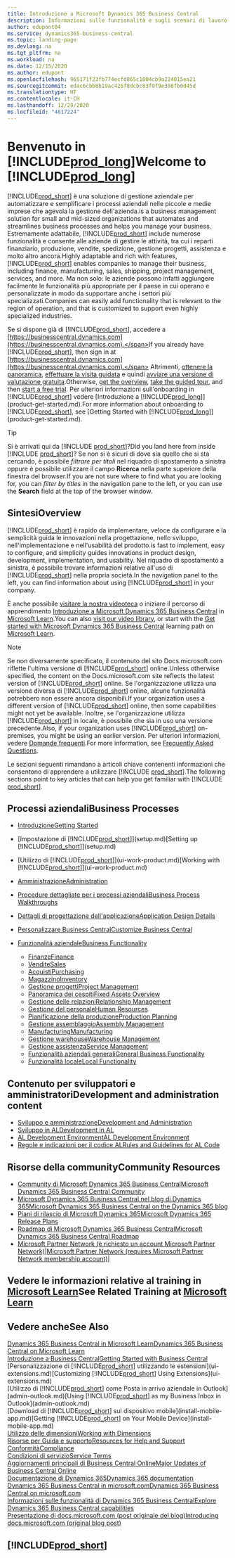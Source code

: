 ```yaml
---
title: Introduzione a Microsoft Dynamics 365 Business Central
description: Informazioni sulle funzionalità e sugli scenari di lavoro in Business Central che consentono alle società di gestire le attività, tra cui i reparti finanziario, produzione, vendite, spedizione, gestione progetti, assistenza e altro ancora.
author: edupont04
ms.service: dynamics365-business-central
ms.topic: landing-page
ms.devlang: na
ms.tgt_pltfrm: na
ms.workload: na
ms.date: 12/15/2020
ms.author: edupont
ms.openlocfilehash: 965171f23fb774ecfd865c1004cb9a224015ea21
ms.sourcegitcommit: edac6cbb8b19ac426f8dcbc83f0f9e308fb0d45d
ms.translationtype: HT
ms.contentlocale: it-CH
ms.lasthandoff: 12/29/2020
ms.locfileid: "4817224"
---
```

# <a name="welcome-to-prod_long"></a><span data-ttu-id="6b2aa-103">Benvenuto in [!INCLUDE[prod_long](includes/prod_long.md)]</span><span class="sxs-lookup"><span data-stu-id="6b2aa-103">Welcome to [!INCLUDE[prod_long](includes/prod_long.md)]</span></span>

[!INCLUDE[prod_short](includes/prod_short.md)] <span data-ttu-id="6b2aa-104">è una soluzione di gestione aziendale per automatizzare e semplificare i processi aziendali nelle piccole e medie imprese che agevola la gestione dell'azienda.</span><span class="sxs-lookup"><span data-stu-id="6b2aa-104">is a business management solution for small and mid-sized organizations that automates and streamlines business processes and helps you manage your business.</span></span> <span data-ttu-id="6b2aa-105">Estremamente adattabile, [!INCLUDE[prod_short](includes/prod_short.md)] include numerose funzionalità e consente alle aziende di gestire le attività, tra cui i reparti finanziario, produzione, vendite, spedizione, gestione progetti, assistenza e molto altro ancora.</span><span class="sxs-lookup"><span data-stu-id="6b2aa-105">Highly adaptable and rich with features, [!INCLUDE[prod_short](includes/prod_short.md)] enables companies to manage their business, including finance, manufacturing, sales, shipping, project management, services, and more.</span></span> <span data-ttu-id="6b2aa-106">Ma non solo: le aziende possono infatti aggiungere facilmente le funzionalità più appropriate per il paese in cui operano e personalizzate in modo da supportare anche i settori più specializzati.</span><span class="sxs-lookup"><span data-stu-id="6b2aa-106">Companies can easily add functionality that is relevant to the region of operation, and that is customized to support even highly specialized industries.</span></span>  

<span data-ttu-id="6b2aa-107">Se si dispone già di [!INCLUDE[prod_short](includes/prod_short.md)], accedere a [https://businesscentral.dynamics.com](https://businesscentral.dynamics.com).</span><span class="sxs-lookup"><span data-stu-id="6b2aa-107">If you already have [!INCLUDE[prod_short](includes/prod_short.md)], then sign in at [https://businesscentral.dynamics.com](https://businesscentral.dynamics.com).</span></span> <span data-ttu-id="6b2aa-108">Altrimenti, [ottenere la panoramica](https://dynamics.microsoft.com/business-central/overview/), [effettuare la visita guidata](https://dynamics.microsoft.com/en-us/guidedtour/dynamics/business-central/1/1) e quindi [avviare una versione di valutazione gratuita](https://go.microsoft.com/fwlink/?linkid=847861).</span><span class="sxs-lookup"><span data-stu-id="6b2aa-108">Otherwise, [get the overview](https://dynamics.microsoft.com/business-central/overview/),  [take the guided tour](https://dynamics.microsoft.com/en-us/guidedtour/dynamics/business-central/1/1), and then [start a free trial](https://go.microsoft.com/fwlink/?linkid=847861).</span></span> <span data-ttu-id="6b2aa-109">Per ulteriori informazioni sull'onboarding in [!INCLUDE[prod_short](includes/prod_short.md)] vedere [Introduzione a [!INCLUDE[prod_long](includes/prod_long.md)]](product-get-started.md).</span><span class="sxs-lookup"><span data-stu-id="6b2aa-109">For more information about onboarding to [!INCLUDE[prod_short](includes/prod_short.md)], see [Getting Started with [!INCLUDE[prod_long](includes/prod_long.md)]](product-get-started.md).</span></span>  

> [!TIP]
> <span data-ttu-id="6b2aa-110">Si è arrivati qui da [!INCLUDE [prod_short](includes/prod_short.md)]?</span><span class="sxs-lookup"><span data-stu-id="6b2aa-110">Did you land here from inside [!INCLUDE [prod_short](includes/prod_short.md)]?</span></span> <span data-ttu-id="6b2aa-111">Se non si è sicuri di dove sia quello che si sta cercando, è possibile *filtrare per titoli* nel riquadro di spostamento a sinistra oppure è possibile utilizzare il campo **Ricerca** nella parte superiore della finestra del browser.</span><span class="sxs-lookup"><span data-stu-id="6b2aa-111">If you are not sure where to find what you are looking for, you can *filter by titles* in the navigation pane to the left, or you can use the **Search** field at the top of the browser window.</span></span>

## <a name="overview"></a><span data-ttu-id="6b2aa-112">Sintesi</span><span class="sxs-lookup"><span data-stu-id="6b2aa-112">Overview</span></span>

[!INCLUDE[prod_short](includes/prod_short.md)] <span data-ttu-id="6b2aa-113">è rapido da implementare, veloce da configurare e la semplicità guida le innovazioni nella progettazione, nello sviluppo, nell'implementazione e nell'usabilità del prodotto.</span><span class="sxs-lookup"><span data-stu-id="6b2aa-113">is fast to implement, easy to configure, and simplicity guides innovations in product design, development, implementation, and usability.</span></span> <span data-ttu-id="6b2aa-114">Nel riquadro di spostamento a sinistra, è possibile trovare informazioni relative all'uso di [!INCLUDE[prod_short](includes/prod_short.md)] nella propria società.</span><span class="sxs-lookup"><span data-stu-id="6b2aa-114">In the navigation panel to the left, you can find information about using [!INCLUDE[prod_short](includes/prod_short.md)] in your company.</span></span>  

<span data-ttu-id="6b2aa-115">È anche possibile [visitare la nostra videoteca](across-videos.md) o iniziare il percorso di apprendimento [Introduzione a Microsoft Dynamics 365 Business Central](/learn/paths/get-started-dynamics-365-business-central/) in [Microsoft Learn](/learn/dynamics365/business-central?WT.mc_id=dyn365bc_landingpage-docs).</span><span class="sxs-lookup"><span data-stu-id="6b2aa-115">You can also [visit our video library](across-videos.md), or start with the [Get started with Microsoft Dynamics 365 Business Central](/learn/paths/get-started-dynamics-365-business-central/) learning path on [Microsoft Learn](/learn/dynamics365/business-central?WT.mc_id=dyn365bc_landingpage-docs).</span></span>  

> [!NOTE]
> <span data-ttu-id="6b2aa-116">Se non diversamente specificato, il contenuto del sito Docs.microsoft.com riflette l'ultima versione di [!INCLUDE[prod_short](includes/prod_short.md)] online.</span><span class="sxs-lookup"><span data-stu-id="6b2aa-116">Unless otherwise specified, the content on the Docs.microsoft.com site reflects the latest version of [!INCLUDE[prod_short](includes/prod_short.md)] online.</span></span> <span data-ttu-id="6b2aa-117">Se l'organizzazione utilizza una versione diversa di [!INCLUDE[prod_short](includes/prod_short.md)] online, alcune funzionalità potrebbero non essere ancora disponibili.</span><span class="sxs-lookup"><span data-stu-id="6b2aa-117">If your organization uses a different version of [!INCLUDE[prod_short](includes/prod_short.md)] online, then some capabilities might not yet be available.</span></span> <span data-ttu-id="6b2aa-118">Inoltre, se l'organizzazione utilizza [!INCLUDE[prod_short](includes/prod_short.md)] in locale, è possibile che sia in uso una versione precedente.</span><span class="sxs-lookup"><span data-stu-id="6b2aa-118">Also, if your organization uses [!INCLUDE[prod_short](includes/prod_short.md)] on-premises, you might be using an earlier version.</span></span> <span data-ttu-id="6b2aa-119">Per ulteriori informazioni, vedere [Domande frequenti](across-faq.md).</span><span class="sxs-lookup"><span data-stu-id="6b2aa-119">For more information, see [Frequently Asked Questions](across-faq.md).</span></span>

<span data-ttu-id="6b2aa-120">Le sezioni seguenti rimandano a articoli chiave contenenti informazioni che consentono di apprendere a utilizzare [!INCLUDE [prod_short](includes/prod_short.md)].</span><span class="sxs-lookup"><span data-stu-id="6b2aa-120">The following sections point to key articles that can help you get familiar with [!INCLUDE [prod_short](includes/prod_short.md)].</span></span>  

## <a name="business-processes"></a><span data-ttu-id="6b2aa-121">Processi aziendali</span><span class="sxs-lookup"><span data-stu-id="6b2aa-121">Business Processes</span></span>

- [<span data-ttu-id="6b2aa-122">Introduzione</span><span class="sxs-lookup"><span data-stu-id="6b2aa-122">Getting Started</span></span>](product-get-started.md)
- <span data-ttu-id="6b2aa-123">[Impostazione di [!INCLUDE[prod_short](includes/prod_short.md)]](setup.md)</span><span class="sxs-lookup"><span data-stu-id="6b2aa-123">[Setting up [!INCLUDE[prod_short](includes/prod_short.md)]](setup.md)</span></span>
- <span data-ttu-id="6b2aa-124">[Utilizzo di [!INCLUDE[prod_short](includes/prod_short.md)]](ui-work-product.md)</span><span class="sxs-lookup"><span data-stu-id="6b2aa-124">[Working with [!INCLUDE[prod_short](includes/prod_short.md)]](ui-work-product.md)</span></span>
- [<span data-ttu-id="6b2aa-125">Amministrazione</span><span class="sxs-lookup"><span data-stu-id="6b2aa-125">Administration</span></span>](admin-setup-and-administration.md)
- [<span data-ttu-id="6b2aa-126">Procedure dettagliate per i processi aziendali</span><span class="sxs-lookup"><span data-stu-id="6b2aa-126">Business Process Walkthroughs</span></span>](walkthrough-business-process-walkthroughs.md)
- [<span data-ttu-id="6b2aa-127">Dettagli di progettazione dell'applicazione</span><span class="sxs-lookup"><span data-stu-id="6b2aa-127">Application Design Details</span></span>](design-details-application-design.md)
- [<span data-ttu-id="6b2aa-128">Personalizzare Business Central</span><span class="sxs-lookup"><span data-stu-id="6b2aa-128">Customize Business Central</span></span>](ui-customizing-overview.md)
- [<span data-ttu-id="6b2aa-129">Funzionalità aziendale</span><span class="sxs-lookup"><span data-stu-id="6b2aa-129">Business Functionality</span></span>](across-business-functionality.md)

  - [<span data-ttu-id="6b2aa-130">Finanze</span><span class="sxs-lookup"><span data-stu-id="6b2aa-130">Finance</span></span>](finance.md)
  - [<span data-ttu-id="6b2aa-131">Vendite</span><span class="sxs-lookup"><span data-stu-id="6b2aa-131">Sales</span></span>](sales-manage-sales.md)
  - [<span data-ttu-id="6b2aa-132">Acquisti</span><span class="sxs-lookup"><span data-stu-id="6b2aa-132">Purchasing</span></span>](purchasing-manage-purchasing.md)
  - [<span data-ttu-id="6b2aa-133">Magazzino</span><span class="sxs-lookup"><span data-stu-id="6b2aa-133">Inventory</span></span>](inventory-manage-inventory.md)
  - [<span data-ttu-id="6b2aa-134">Gestione progetti</span><span class="sxs-lookup"><span data-stu-id="6b2aa-134">Project Management</span></span>](projects-manage-projects.md)
  - [<span data-ttu-id="6b2aa-135">Panoramica dei cespiti</span><span class="sxs-lookup"><span data-stu-id="6b2aa-135">Fixed Assets Overview</span></span>](fa-manage.md)
  - [<span data-ttu-id="6b2aa-136">Gestione delle relazioni</span><span class="sxs-lookup"><span data-stu-id="6b2aa-136">Relationship Management</span></span>](marketing-relationship-management.md)
  - [<span data-ttu-id="6b2aa-137">Gestione del personale</span><span class="sxs-lookup"><span data-stu-id="6b2aa-137">Human Resources</span></span>](hr-manage-human-resources.md)
  - [<span data-ttu-id="6b2aa-138">Pianificazione della produzione</span><span class="sxs-lookup"><span data-stu-id="6b2aa-138">Production Planning</span></span>](production-planning.md)
  - [<span data-ttu-id="6b2aa-139">Gestione assemblaggio</span><span class="sxs-lookup"><span data-stu-id="6b2aa-139">Assembly Management</span></span>](assembly-assemble-items.md)
  - [<span data-ttu-id="6b2aa-140">Manufacturing</span><span class="sxs-lookup"><span data-stu-id="6b2aa-140">Manufacturing</span></span>](production-manage-manufacturing.md)
  - [<span data-ttu-id="6b2aa-141">Gestione warehouse</span><span class="sxs-lookup"><span data-stu-id="6b2aa-141">Warehouse Management</span></span>](warehouse-manage-warehouse.md)
  - [<span data-ttu-id="6b2aa-142">Gestione assistenza</span><span class="sxs-lookup"><span data-stu-id="6b2aa-142">Service Management</span></span>](service-service.md)
  - [<span data-ttu-id="6b2aa-143">Funzionalità aziendali generali</span><span class="sxs-lookup"><span data-stu-id="6b2aa-143">General Business Functionality</span></span>](ui-across-business-areas.md)
  - [<span data-ttu-id="6b2aa-144">Funzionalità locale</span><span class="sxs-lookup"><span data-stu-id="6b2aa-144">Local Functionality</span></span>](about-localization.md)

## <a name="development-and-administration-content"></a><span data-ttu-id="6b2aa-145">Contenuto per sviluppatori e amministratori</span><span class="sxs-lookup"><span data-stu-id="6b2aa-145">Development and administration content</span></span>

- [<span data-ttu-id="6b2aa-146">Sviluppo e amministrazione</span><span class="sxs-lookup"><span data-stu-id="6b2aa-146">Development and Administration</span></span>](/dynamics365/business-central/dev-itpro/index)
- [<span data-ttu-id="6b2aa-147">Sviluppo in AL</span><span class="sxs-lookup"><span data-stu-id="6b2aa-147">Development in AL</span></span>](/dynamics365/business-central/dev-itpro/developer/devenv-dev-overview)
- [<span data-ttu-id="6b2aa-148">AL Development Environment</span><span class="sxs-lookup"><span data-stu-id="6b2aa-148">AL Development Environment</span></span>](/dynamics365/business-central/dev-itpro/developer/devenv-reference-overview)
- [<span data-ttu-id="6b2aa-149">Regole e indicazioni per il codice AL</span><span class="sxs-lookup"><span data-stu-id="6b2aa-149">Rules and Guidelines for AL Code</span></span>](/dynamics365/business-central/dev-itpro/compliance/apptest-overview)

## <a name="community-resources"></a><span data-ttu-id="6b2aa-150">Risorse della community</span><span class="sxs-lookup"><span data-stu-id="6b2aa-150">Community Resources</span></span>

- [<span data-ttu-id="6b2aa-151">Community di Microsoft Dynamics 365 Business Central</span><span class="sxs-lookup"><span data-stu-id="6b2aa-151">Microsoft Dynamics 365 Business Central Community</span></span>](https://community.dynamics.com/business)
- [<span data-ttu-id="6b2aa-152">Microsoft Dynamics 365 Business Central nel blog di Dynamics 365</span><span class="sxs-lookup"><span data-stu-id="6b2aa-152">Microsoft Dynamics 365 Business Central on the Dynamics 365 blog</span></span>](https://cloudblogs.microsoft.com/dynamics365/it/product/business-central/)
- [<span data-ttu-id="6b2aa-153">Piani di rilascio di Microsoft Dynamics 365</span><span class="sxs-lookup"><span data-stu-id="6b2aa-153">Microsoft Dynamics 365 Release Plans</span></span>](https://go.microsoft.com/fwlink/?linkid=2047422)
- [<span data-ttu-id="6b2aa-154">Roadmap di Microsoft Dynamics 365 Business Central</span><span class="sxs-lookup"><span data-stu-id="6b2aa-154">Microsoft Dynamics 365 Business Central Roadmap</span></span>](https://dynamics.microsoft.com/roadmap/business-central/)
- <span data-ttu-id="6b2aa-155">[Microsoft Partner Network \(è richiesto un account Microsoft Partner Network\)](https://mspartner.microsoft.com/en/us/windows/index.aspx)|</span><span class="sxs-lookup"><span data-stu-id="6b2aa-155">[Microsoft Partner Network \(requires Microsoft Partner Network membership account\)](https://mspartner.microsoft.com/en/us/windows/index.aspx)|</span></span>  

## <a name="see-related-training-at-microsoft-learn"></a><span data-ttu-id="6b2aa-156">Vedere le informazioni relative al training in [Microsoft Learn](/learn/dynamics365/business-central?WT.mc_id=dyn365bc_landingpage-docs)</span><span class="sxs-lookup"><span data-stu-id="6b2aa-156">See Related Training at [Microsoft Learn](/learn/dynamics365/business-central?WT.mc_id=dyn365bc_landingpage-docs)</span></span>

## <a name="see-also"></a><span data-ttu-id="6b2aa-157">Vedere anche</span><span class="sxs-lookup"><span data-stu-id="6b2aa-157">See Also</span></span>

[<span data-ttu-id="6b2aa-158">Dynamics 365 Business Central in Microsoft Learn</span><span class="sxs-lookup"><span data-stu-id="6b2aa-158">Dynamics 365 Business Central on Microsoft Learn</span></span>](/learn/dynamics365/business-central?WT.mc_id=dyn365bc_landingpage-docs)  
[<span data-ttu-id="6b2aa-159">Introduzione a Business Central</span><span class="sxs-lookup"><span data-stu-id="6b2aa-159">Getting Started with Business Central</span></span>](product-get-started.md)  
<span data-ttu-id="6b2aa-160">[Personalizzazione di [!INCLUDE[prod_short](includes/prod_short.md)] utilizzando le estensioni](ui-extensions.md)</span><span class="sxs-lookup"><span data-stu-id="6b2aa-160">[Customizing [!INCLUDE[prod_short](includes/prod_short.md)] Using Extensions](ui-extensions.md)</span></span>  
<span data-ttu-id="6b2aa-161">[Utilizzo di [!INCLUDE[prod_short](includes/prod_short.md)] come Posta in arrivo aziendale in Outlook](admin-outlook.md)</span><span class="sxs-lookup"><span data-stu-id="6b2aa-161">[Using [!INCLUDE[prod_short](includes/prod_short.md)] as my Business Inbox in Outlook](admin-outlook.md)</span></span>  
<span data-ttu-id="6b2aa-162">[Download di [!INCLUDE[prod_short](includes/prod_short.md)] sul dispositivo mobile](install-mobile-app.md)</span><span class="sxs-lookup"><span data-stu-id="6b2aa-162">[Getting [!INCLUDE[prod_short](includes/prod_short.md)] on Your Mobile Device](install-mobile-app.md)</span></span>  
[<span data-ttu-id="6b2aa-163">Utilizzo delle dimensioni</span><span class="sxs-lookup"><span data-stu-id="6b2aa-163">Working with Dimensions</span></span>](finance-dimensions.md)  
[<span data-ttu-id="6b2aa-164">Risorse per Guida e supporto</span><span class="sxs-lookup"><span data-stu-id="6b2aa-164">Resources for Help and Support</span></span>](product-help-and-support.md)  
[<span data-ttu-id="6b2aa-165">Conformità</span><span class="sxs-lookup"><span data-stu-id="6b2aa-165">Compliance</span></span>](compliance/compliance-overview.md)  
[<span data-ttu-id="6b2aa-166">Condizioni di servizio</span><span class="sxs-lookup"><span data-stu-id="6b2aa-166">Service Terms</span></span>](compliance/compliance-service-compliance.md#service-terms)  
[<span data-ttu-id="6b2aa-167">Aggiornamenti principali di Business Central Online</span><span class="sxs-lookup"><span data-stu-id="6b2aa-167">Major Updates of Business Central Online</span></span>](/dynamics365/business-central/dev-itpro/administration/update-rollout-timelime)  
[<span data-ttu-id="6b2aa-168">Documentazione di Dynamics 365</span><span class="sxs-lookup"><span data-stu-id="6b2aa-168">Dynamics 365 documentation</span></span>](/dynamics365/)  
[<span data-ttu-id="6b2aa-169">Dynamics 365 Business Central in microsoft.com</span><span class="sxs-lookup"><span data-stu-id="6b2aa-169">Dynamics 365 Business Central on microsoft.com</span></span>](https://dynamics.microsoft.com/business-central/overview/)  
[<span data-ttu-id="6b2aa-170">Informazioni sulle funzionalità di Dynamics 365 Business Central</span><span class="sxs-lookup"><span data-stu-id="6b2aa-170">Explore Dynamics 365 Business Central capabilities</span></span>](https://dynamics.microsoft.com/business-central/capabilities/)  
[<span data-ttu-id="6b2aa-171">Presentazione di docs.microsoft.com (post originale del blog)</span><span class="sxs-lookup"><span data-stu-id="6b2aa-171">Introducing docs.microsoft.com (original blog post)</span></span>](https://docs.microsoft.com/teamblog/introducing-docs-microsoft-com)  

## [!INCLUDE[prod_short](includes/free_trial_md.md)]
